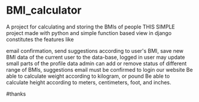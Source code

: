 # BMI_calculator
A project for calculating and storing the BMIs of people
THIS SIMPLE project made with python and simple function based view in django constitutes the features like 

email confirmation, 
send suggestions according to user's BMI, 
save new BMI data of the current user to the data-base, 
logged in user may update small parts of the profile data
admin can add or remove status of different range of BMIs, suggestions
email must be confirmed to login our website
Be able to calculate weight according to kilogram, or pound
Be able to calculate height according to meters, centimeters, foot, and inches.

#thanks
